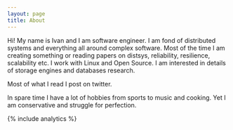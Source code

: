 ```yaml
---
layout: page
title: About
---
```


Hi! My name is Ivan and I am software engineer. I am fond of distributed
systems and everything all around complex software. Most of the time I am
creating something or reading papers on distsys, reliability, resilience,
scalability etc. I work with Linux and Open Source. I am interested in
details of storage engines and databases research.

Most of what I read I post on twitter.

In spare time I have a lot of hobbies from sports to music and cooking.
Yet I am conservative and struggle for perfection.

{% include analytics %}
